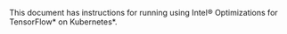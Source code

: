 <!-- 10. Description -->

This document has instructions for running <model name> <precision> <mode> using
Intel® Optimizations for TensorFlow* on Kubernetes*.

